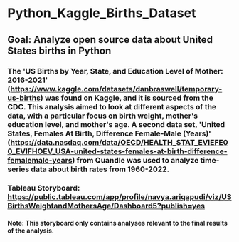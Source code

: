 # Python_Kaggle_Births_Dataset
## Goal: Analyze open source data about United States births in Python
### The 'US Births by Year, State, and Education Level of Mother: 2016-2021' (https://www.kaggle.com/datasets/danbraswell/temporary-us-births) was found on Kaggle, and it is sourced from the CDC. This analysis aimed to look at different aspects of the data, with a particular focus on birth weight, mother's education level, and mother's age. A second data set, 'United States, Females At Birth, Difference Female-Male (Years)' (https://data.nasdaq.com/data/OECD/HEALTH_STAT_EVIEFE00_EVIFHOEV_USA-united-states-females-at-birth-difference-femalemale-years) from Quandle was used to analyze time-series data about birth rates from 1960-2022.
### Tableau Storyboard: https://public.tableau.com/app/profile/navya.arigapudi/viz/USBirthsWeightandMothersAge/Dashboard5?publish=yes
#### Note: This storyboard only contains analyses relevant to the final results of the analysis.
